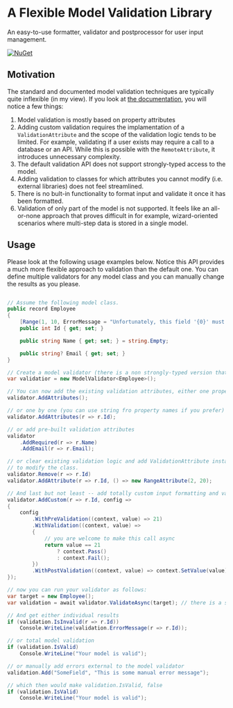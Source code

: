 # A Flexible Model Validation Library

An easy-to-use formatter, validator and postprocessor for user input management.

[![NuGet](https://img.shields.io/nuget/dt/Unosquare.ModelValidation)](https://www.nuget.org/packages/Unosquare.ModelValidation)

## Motivation

The standard and documented model validation techniques are typically quite inflexible (in my view). If you
look at <a href="https://learn.microsoft.com/en-us/aspnet/core/mvc/models/validation?view=aspnetcore-7.0">
the documentation</a>, you will notice a few things:

1. Model validation is mostly based on property attributes
1. Adding custom validation requires the implamentation of a ```ValidationAttribute``` and the scope of the
validation logic tends to be limited. For example, validating if a user exists may require a call to a database
or an API. While this is possible with the ```RemoteAttribute```, it introduces unnecessary complexity.
1. The default validation API does not support strongly-typed access to the model.
1. Adding validation to classes for which attributes you cannot modify (i.e. external libraries) does not feel
streamlined.
1. There is no bult-in functionality to format input and validate it once it has been formatted.
1. Validation of only part of the model is not supported. It feels like an all-or-none approach that proves
difficult in for example, wizard-oriented scenarios where multi-step data is stored in a single model.

## Usage

Please look at the following usage examples below. Notice this API provides a much more flexible approach
to validation than the default one. You can define multiple validators for any model class and you can manually
change the results as you please.

```cs

// Assume the following model class.
public record Employee
{
    [Range(1, 10, ErrorMessage = "Unfortunately, this field '{0}' must have a value between {1} and {2}.")]
    public int Id { get; set; }

    public string Name { get; set; } = string.Empty;

    public string? Email { get; set; }
}

// Create a model validator (there is a non strongly-typed version that you can also use)
var validatior = new ModelValidator<Employee>();

// You can now add the existing validation attributes, either one property at a time:
validator.AddAttributes();

// or one by one (you can use string fro property names if you prefer)
validator.AddAttributes(r => r.Id);

// or add pre-built validation attributes
validator
    .AddRequired(r => r.Name)
    .AddEmail(r => r.Email);

// or clear existing validation logic and add ValidationAttribute instances without the need
// to modify the class.
validator.Remove(r => r.Id)
validator.AddAttribute(r => r.Id, () => new RangeAttribute(2, 20);

// And last but not least -- add totally custom input formatting and validation
validator.AddCustom(r => r.Id, config =>
{
    config
        .WithPreValidation((context, value) => 21)
        .WithValidation((context, value) =>
        {
            // you are welcome to make this call async
            return value == 21
                ? context.Pass()
                : context.Fail();
        })
        .WithPostValidation((context, value) => context.SetValue(value));
});

// now you can run your validator as follows:
var target = new Employee();
var validation = await validator.ValidateAsync(target); // there is a synchronous version as well.

// And get either individual results
if (validation.IsInvalid(r => r.Id))
    Console.WriteLine(validation.ErrorMessage(r => r.Id));

// or total model validation
if (validation.IsValid)
    Console.WriteLine("Your model is valid");

// or manually add errors external to the model validator
validation.Add("SomeField", "This is some manual error message");

// which then would make validation.IsValid, false
if (validation.IsValid)
    Console.WriteLine("Your model is valid");

```